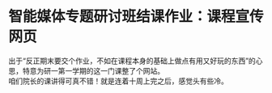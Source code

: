# 智能媒体专题研讨班结课作业：课程宣传网页
出于“反正期末要交个作业，不如在课程本身的基础上做点有用又好玩的东西”的心思，特意为研一第一学期的这一门课整了个网站。
<br>咱们院长的课讲得可真不错！就是连着十周上完之后，感觉头有些冷。
